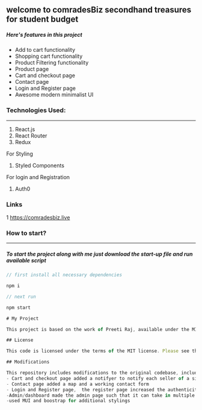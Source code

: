 
## welcome to comradesBiz  secondhand treasures for student budget



##### Here's features  in this project

- Add to cart functionality
- Shopping cart functionality
- Product Filtering functionality
- Product page
- Cart and checkout page
- Contact page
- Login and Register page
- Awesome modern minimalist UI

### Technologies Used:

---

1. React.js
2. React Router
3. Redux

For Styling 

1. Styled Components

For login and Registration

1. Auth0
### Links





1 https://comradesbiz.live

### How to start?

---

##### To start the project along with me just download the start-up file and run available script

```javascript
// first install all necessary dependencies

npm i

// next run

npm start

# My Project

This project is based on the work of Preeti Raj, available under the MIT license.

## License

This code is licensed under the terms of the MIT license. Please see the LICENSE file for more information.

## Modifications

This repository includes modifications to the original codebase, including .
- Cart and checkout page added a notifyer to notify each seller of a single product
- Contact page added a map and a working contact form
- Login and Register page,  the register page increased the authenticity and validation of a new user, buy validating their emails through an email link sent to their reqistered emails
-Admin/dashboard made the admin page such that it can take in multiple sellers and send their product details to a server , then they can mannage their product edit,delete options.So  increased or scaled up the application from a one user(seller) to multiple student sellers.
-used MUI and boostrap for additional stylings




